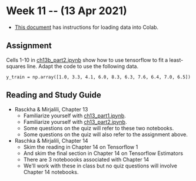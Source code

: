 
# Week 11 -- (13 Apr 2021)

* [This document](https://github.com/umbcdata602/howtos/blob/master/colab.md) has instructions for loading data into Colab.

## Assignment

Cells 1-10 in [ch13b_part2.ipynb](https://github.com/rasbt/python-machine-learning-book-3rd-edition/blob/master/ch13/ch13_part2.ipynb) show how to use tensorflow to fit a least-squares line.
Adapt the code to use the following data.

```
y_train = np.array([1.0, 3.3, 4.1, 6.0, 8.3, 6.3, 7.6, 6.4, 7.0, 6.5])
```

## Reading and Study Guide

* Rasckha & Mirjalili, Chapter 13
    * Familiarize yourself with [ch13_part1.ipynb](https://github.com/rasbt/python-machine-learning-book-3rd-edition/blob/master/ch13/ch13_part1.ipynb).
    * Familiarize yourself with [ch13_part2.ipynb](https://github.com/rasbt/python-machine-learning-book-3rd-edition/blob/master/ch13/ch13_part2.ipynb).
    * Some questions on the quiz will refer to these two notebooks.
    * Some questions on the quiz will also refer to the assignment above.
* Raschka & Mirjalili, Chapter 14
    * Skim the reading in Chapter 14 on Tensorflow 1
    * And skim the final section in Chapter 14 on Tensorflow Estimators
    * There are 3 noteboooks associated with Chapter 14
    * We'll work with these in class but no quiz questions will involve Chapter 14 notebooks.
